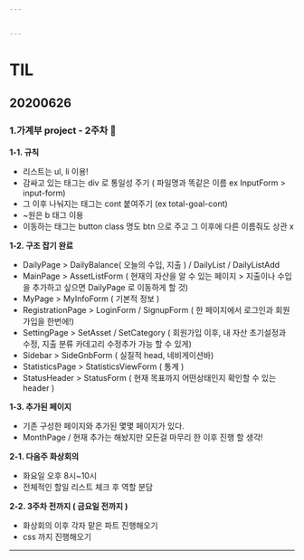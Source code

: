 ```yaml
---


---
```


<h1 id="til">TIL</h1>
<h2 id="section">20200626</h2>
<h3 id="section-1">1.가계부 project - 2주차 🎈</h3>

<p><strong>1-1. 규칙 </strong></p>

- 리스트는 ul, li 이용!
- 감싸고 있는 태그는 div 로 통일성 주기 ( 파일명과 똑같은 이름 ex InputForm > input-form)
- 그 이후 나눠지는 태그는 cont 붙여주기 (ex total-goal-cont)
- ~원은 b 태그 이용
- 이동하는 태그는 button class 명도 btn 으로 주고 그 이후에 다른 이름줘도 상관 x

<p><strong>1-2. 구조 잡기 완료 </strong></p>

- DailyPage > DailyBalance( 오늘의 수입, 지출 ) / DailyList / DailyListAdd
- MainPage > AssetListForm ( 현재의 자산을 알 수 있는 페이지 > 지출이나 수입을 추가하고 싶으면 DailyPage 로 이동하게 할 것)
- MyPage > MyInfoForm ( 기본적 정보 )
- RegistrationPage > LoginForm / SignupForm ( 한 페이지에서 로그인과 회원가입을 한번에!)
- SettingPage > SetAsset / SetCategory ( 회원가입 이후, 내 자산 초기설정과 수정, 지출 분류 카데고리 수정추가 가능 할 수 있게)
- Sidebar > SideGnbForm ( 실질적 head, 네비게이션바)
- StatisticsPage > StatisticsViewForm ( 통계 )
- StatusHeader > StatusForm ( 현재 목표까지 어떤상태인지 확인할 수 있는 header )

<p><strong>1-3. 추가된 페이지 </strong></p>

- 기존 구성한 페이지와 추가된 몇몇 페이지가 있다.
- MonthPage / 현재 추가는 해놨지만 모든걸 마무리 한 이후 진행 할 생각!

<p><strong>2-1. 다음주 화상회의 </strong></p>

- 화요일 오후 8시~10시
- 전체적인 할일 리스트 체크 후 역할 분담

<p><strong>2-2. 3주차 전까지 ( 금요일 전까지 ) </strong></p>

- 화상회의 이후 각자 맡은 파트 진행해오기
- css 까지 진행해오기


<hr>


